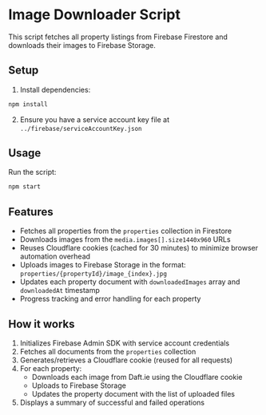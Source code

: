 # Image Downloader Script

This script fetches all property listings from Firebase Firestore and downloads their images to Firebase Storage.

## Setup

1. Install dependencies:
```bash
npm install
```

2. Ensure you have a service account key file at `../firebase/serviceAccountKey.json`

## Usage

Run the script:
```bash
npm start
```

## Features

- Fetches all properties from the `properties` collection in Firestore
- Downloads images from the `media.images[].size1440x960` URLs
- Reuses Cloudflare cookies (cached for 30 minutes) to minimize browser automation overhead
- Uploads images to Firebase Storage in the format: `properties/{propertyId}/image_{index}.jpg`
- Updates each property document with `downloadedImages` array and `downloadedAt` timestamp
- Progress tracking and error handling for each property

## How it works

1. Initializes Firebase Admin SDK with service account credentials
2. Fetches all documents from the `properties` collection
3. Generates/retrieves a Cloudflare cookie (reused for all requests)
4. For each property:
   - Downloads each image from Daft.ie using the Cloudflare cookie
   - Uploads to Firebase Storage
   - Updates the property document with the list of uploaded files
5. Displays a summary of successful and failed operations
